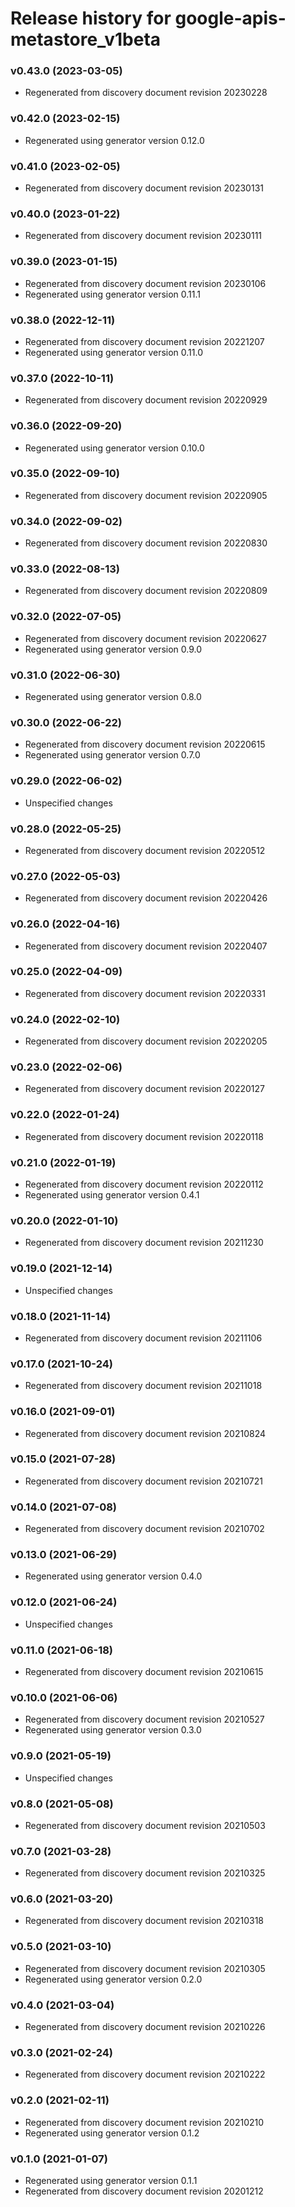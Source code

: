 # Release history for google-apis-metastore_v1beta

### v0.43.0 (2023-03-05)

* Regenerated from discovery document revision 20230228

### v0.42.0 (2023-02-15)

* Regenerated using generator version 0.12.0

### v0.41.0 (2023-02-05)

* Regenerated from discovery document revision 20230131

### v0.40.0 (2023-01-22)

* Regenerated from discovery document revision 20230111

### v0.39.0 (2023-01-15)

* Regenerated from discovery document revision 20230106
* Regenerated using generator version 0.11.1

### v0.38.0 (2022-12-11)

* Regenerated from discovery document revision 20221207
* Regenerated using generator version 0.11.0

### v0.37.0 (2022-10-11)

* Regenerated from discovery document revision 20220929

### v0.36.0 (2022-09-20)

* Regenerated using generator version 0.10.0

### v0.35.0 (2022-09-10)

* Regenerated from discovery document revision 20220905

### v0.34.0 (2022-09-02)

* Regenerated from discovery document revision 20220830

### v0.33.0 (2022-08-13)

* Regenerated from discovery document revision 20220809

### v0.32.0 (2022-07-05)

* Regenerated from discovery document revision 20220627
* Regenerated using generator version 0.9.0

### v0.31.0 (2022-06-30)

* Regenerated using generator version 0.8.0

### v0.30.0 (2022-06-22)

* Regenerated from discovery document revision 20220615
* Regenerated using generator version 0.7.0

### v0.29.0 (2022-06-02)

* Unspecified changes

### v0.28.0 (2022-05-25)

* Regenerated from discovery document revision 20220512

### v0.27.0 (2022-05-03)

* Regenerated from discovery document revision 20220426

### v0.26.0 (2022-04-16)

* Regenerated from discovery document revision 20220407

### v0.25.0 (2022-04-09)

* Regenerated from discovery document revision 20220331

### v0.24.0 (2022-02-10)

* Regenerated from discovery document revision 20220205

### v0.23.0 (2022-02-06)

* Regenerated from discovery document revision 20220127

### v0.22.0 (2022-01-24)

* Regenerated from discovery document revision 20220118

### v0.21.0 (2022-01-19)

* Regenerated from discovery document revision 20220112
* Regenerated using generator version 0.4.1

### v0.20.0 (2022-01-10)

* Regenerated from discovery document revision 20211230

### v0.19.0 (2021-12-14)

* Unspecified changes

### v0.18.0 (2021-11-14)

* Regenerated from discovery document revision 20211106

### v0.17.0 (2021-10-24)

* Regenerated from discovery document revision 20211018

### v0.16.0 (2021-09-01)

* Regenerated from discovery document revision 20210824

### v0.15.0 (2021-07-28)

* Regenerated from discovery document revision 20210721

### v0.14.0 (2021-07-08)

* Regenerated from discovery document revision 20210702

### v0.13.0 (2021-06-29)

* Regenerated using generator version 0.4.0

### v0.12.0 (2021-06-24)

* Unspecified changes

### v0.11.0 (2021-06-18)

* Regenerated from discovery document revision 20210615

### v0.10.0 (2021-06-06)

* Regenerated from discovery document revision 20210527
* Regenerated using generator version 0.3.0

### v0.9.0 (2021-05-19)

* Unspecified changes

### v0.8.0 (2021-05-08)

* Regenerated from discovery document revision 20210503

### v0.7.0 (2021-03-28)

* Regenerated from discovery document revision 20210325

### v0.6.0 (2021-03-20)

* Regenerated from discovery document revision 20210318

### v0.5.0 (2021-03-10)

* Regenerated from discovery document revision 20210305
* Regenerated using generator version 0.2.0

### v0.4.0 (2021-03-04)

* Regenerated from discovery document revision 20210226

### v0.3.0 (2021-02-24)

* Regenerated from discovery document revision 20210222

### v0.2.0 (2021-02-11)

* Regenerated from discovery document revision 20210210
* Regenerated using generator version 0.1.2

### v0.1.0 (2021-01-07)

* Regenerated using generator version 0.1.1
* Regenerated from discovery document revision 20201212

